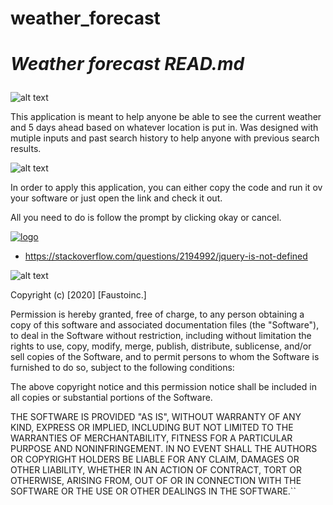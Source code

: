 # weather_forecast
<head>
<h1>
    <meta charset="UTF-8" />

***Weather forecast READ.md*** 
</h1>
</head>

![alt text](https://img.shields.io/badge/Description-green)


This application is meant to help anyone be able to see the current weather and 5 days ahead based on whatever location is put in. Was designed with mutiple inputs and past search history to help anyone with previous search results.


![alt text](https://img.shields.io/badge/Usage-green)

In order to apply this application, you can either copy the code and run it ov your software or just open the link and check it out.

All you need to do is follow the prompt by clicking okay or cancel.


<a href="LINK_TO_REPO">
<img src=https://media.giphy.com/media/4jYtfI0HNg9AUOPKUk/giphy.gif alt="logo">








- https://stackoverflow.com/questions/2194992/jquery-is-not-defined

![alt text](https://img.shields.io/badge/License-green)

Copyright (c) [2020] [Faustoinc.] 


Permission is hereby granted, free of charge, to any person obtaining a copy
of this software and associated documentation files (the "Software"), to deal
in the Software without restriction, including without limitation the rights
to use, copy, modify, merge, publish, distribute, sublicense, and/or sell
copies of the Software, and to permit persons to whom the Software is
furnished to do so, subject to the following conditions:

The above copyright notice and this permission notice shall be included in all
copies or substantial portions of the Software.

THE SOFTWARE IS PROVIDED "AS IS", WITHOUT WARRANTY OF ANY KIND, EXPRESS OR
IMPLIED, INCLUDING BUT NOT LIMITED TO THE WARRANTIES OF MERCHANTABILITY,
FITNESS FOR A PARTICULAR PURPOSE AND NONINFRINGEMENT. IN NO EVENT SHALL THE
AUTHORS OR COPYRIGHT HOLDERS BE LIABLE FOR ANY CLAIM, DAMAGES OR OTHER
LIABILITY, WHETHER IN AN ACTION OF CONTRACT, TORT OR OTHERWISE, ARISING FROM,
OUT OF OR IN CONNECTION WITH THE SOFTWARE OR THE USE OR OTHER DEALINGS IN THE
SOFTWARE.``
